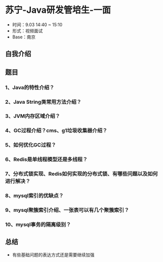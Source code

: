 # 苏宁-Java研发管培生-一面

- 时间：9.03 14:40 ~ 15:10
- 形式：视频面试
- Base：南京

## 自我介绍

## 题目

### 1、Java的特性介绍？

### 2、Java String类常用方法介绍？

### 3、JVM内存区域介绍？

### 4、GC过程介绍？cms、g1垃圾收集器介绍？

### 5、如何优化GC过程？

### 6、Redis是单线程模型还是多线程？

### 7、分布式锁实现、Redis如何实现的分布式锁、有哪些问题以及如何进行解决？

### 8、mysql索引的优缺点？

### 9、mysql聚簇索引介绍、一张表可以有几个聚簇索引？

### 10、mysql事务的隔离级别？

## 总结

- 有些基础问题的表达方式还是需要继续加强

